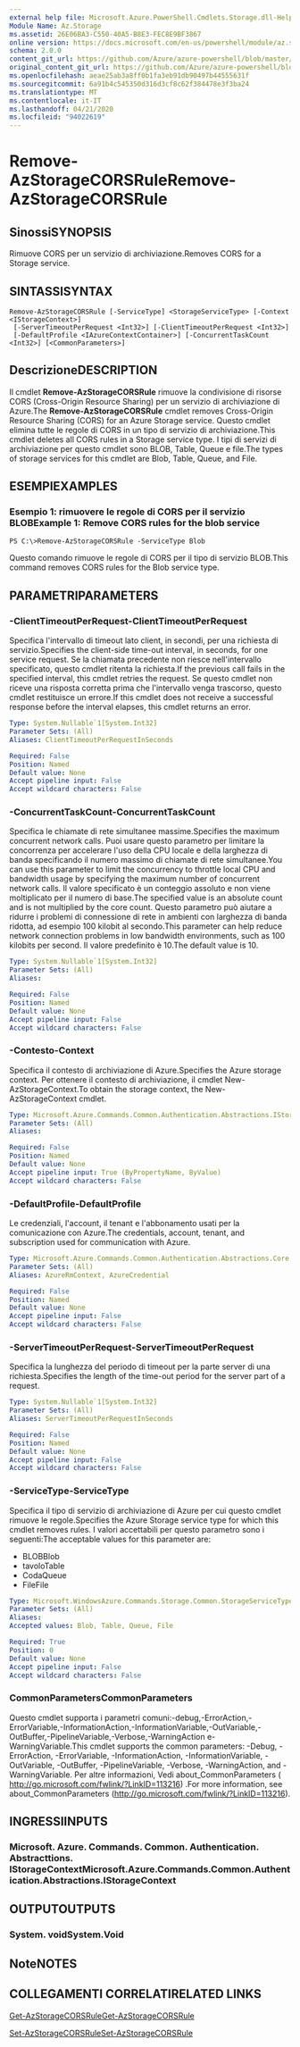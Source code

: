 ```yaml
---
external help file: Microsoft.Azure.PowerShell.Cmdlets.Storage.dll-Help.xml
Module Name: Az.Storage
ms.assetid: 26E06BA3-C550-40A5-B8E3-FEC8E9BF3867
online version: https://docs.microsoft.com/en-us/powershell/module/az.storage/remove-azstoragecorsrule
schema: 2.0.0
content_git_url: https://github.com/Azure/azure-powershell/blob/master/src/Storage/Storage.Management/help/Remove-AzStorageCORSRule.md
original_content_git_url: https://github.com/Azure/azure-powershell/blob/master/src/Storage/Storage.Management/help/Remove-AzStorageCORSRule.md
ms.openlocfilehash: aeae25ab3a8ff0b1fa3eb91db90497b44555631f
ms.sourcegitcommit: 6a91b4c545350d316d3cf8c62f384478e3f3ba24
ms.translationtype: MT
ms.contentlocale: it-IT
ms.lasthandoff: 04/21/2020
ms.locfileid: "94022619"
---
```

# <span data-ttu-id="02a9e-101">Remove-AzStorageCORSRule</span><span class="sxs-lookup"><span data-stu-id="02a9e-101">Remove-AzStorageCORSRule</span></span>

## <span data-ttu-id="02a9e-102">Sinossi</span><span class="sxs-lookup"><span data-stu-id="02a9e-102">SYNOPSIS</span></span>
<span data-ttu-id="02a9e-103">Rimuove CORS per un servizio di archiviazione.</span><span class="sxs-lookup"><span data-stu-id="02a9e-103">Removes CORS for a Storage service.</span></span>

## <span data-ttu-id="02a9e-104">SINTASSI</span><span class="sxs-lookup"><span data-stu-id="02a9e-104">SYNTAX</span></span>

```
Remove-AzStorageCORSRule [-ServiceType] <StorageServiceType> [-Context <IStorageContext>]
 [-ServerTimeoutPerRequest <Int32>] [-ClientTimeoutPerRequest <Int32>]
 [-DefaultProfile <IAzureContextContainer>] [-ConcurrentTaskCount <Int32>] [<CommonParameters>]
```

## <span data-ttu-id="02a9e-105">Descrizione</span><span class="sxs-lookup"><span data-stu-id="02a9e-105">DESCRIPTION</span></span>
<span data-ttu-id="02a9e-106">Il cmdlet **Remove-AzStorageCORSRule** rimuove la condivisione di risorse CORS (Cross-Origin Resource Sharing) per un servizio di archiviazione di Azure.</span><span class="sxs-lookup"><span data-stu-id="02a9e-106">The **Remove-AzStorageCORSRule** cmdlet removes Cross-Origin Resource Sharing (CORS) for an Azure Storage service.</span></span>
<span data-ttu-id="02a9e-107">Questo cmdlet elimina tutte le regole di CORS in un tipo di servizio di archiviazione.</span><span class="sxs-lookup"><span data-stu-id="02a9e-107">This cmdlet deletes all CORS rules in a Storage service type.</span></span>
<span data-ttu-id="02a9e-108">I tipi di servizi di archiviazione per questo cmdlet sono BLOB, Table, Queue e file.</span><span class="sxs-lookup"><span data-stu-id="02a9e-108">The types of storage services for this cmdlet are Blob, Table, Queue, and File.</span></span>

## <span data-ttu-id="02a9e-109">ESEMPI</span><span class="sxs-lookup"><span data-stu-id="02a9e-109">EXAMPLES</span></span>

### <span data-ttu-id="02a9e-110">Esempio 1: rimuovere le regole di CORS per il servizio BLOB</span><span class="sxs-lookup"><span data-stu-id="02a9e-110">Example 1: Remove CORS rules for the blob service</span></span>
```
PS C:\>Remove-AzStorageCORSRule -ServiceType Blob
```

<span data-ttu-id="02a9e-111">Questo comando rimuove le regole di CORS per il tipo di servizio BLOB.</span><span class="sxs-lookup"><span data-stu-id="02a9e-111">This command removes CORS rules for the Blob service type.</span></span>

## <span data-ttu-id="02a9e-112">PARAMETRI</span><span class="sxs-lookup"><span data-stu-id="02a9e-112">PARAMETERS</span></span>

### <span data-ttu-id="02a9e-113">-ClientTimeoutPerRequest</span><span class="sxs-lookup"><span data-stu-id="02a9e-113">-ClientTimeoutPerRequest</span></span>
<span data-ttu-id="02a9e-114">Specifica l'intervallo di timeout lato client, in secondi, per una richiesta di servizio.</span><span class="sxs-lookup"><span data-stu-id="02a9e-114">Specifies the client-side time-out interval, in seconds, for one service request.</span></span>
<span data-ttu-id="02a9e-115">Se la chiamata precedente non riesce nell'intervallo specificato, questo cmdlet ritenta la richiesta.</span><span class="sxs-lookup"><span data-stu-id="02a9e-115">If the previous call fails in the specified interval, this cmdlet retries the request.</span></span>
<span data-ttu-id="02a9e-116">Se questo cmdlet non riceve una risposta corretta prima che l'intervallo venga trascorso, questo cmdlet restituisce un errore.</span><span class="sxs-lookup"><span data-stu-id="02a9e-116">If this cmdlet does not receive a successful response before the interval elapses, this cmdlet returns an error.</span></span>

```yaml
Type: System.Nullable`1[System.Int32]
Parameter Sets: (All)
Aliases: ClientTimeoutPerRequestInSeconds

Required: False
Position: Named
Default value: None
Accept pipeline input: False
Accept wildcard characters: False
```

### <span data-ttu-id="02a9e-117">-ConcurrentTaskCount</span><span class="sxs-lookup"><span data-stu-id="02a9e-117">-ConcurrentTaskCount</span></span>
<span data-ttu-id="02a9e-118">Specifica le chiamate di rete simultanee massime.</span><span class="sxs-lookup"><span data-stu-id="02a9e-118">Specifies the maximum concurrent network calls.</span></span>
<span data-ttu-id="02a9e-119">Puoi usare questo parametro per limitare la concorrenza per accelerare l'uso della CPU locale e della larghezza di banda specificando il numero massimo di chiamate di rete simultanee.</span><span class="sxs-lookup"><span data-stu-id="02a9e-119">You can use this parameter to limit the concurrency to throttle local CPU and bandwidth usage by specifying the maximum number of concurrent network calls.</span></span>
<span data-ttu-id="02a9e-120">Il valore specificato è un conteggio assoluto e non viene moltiplicato per il numero di base.</span><span class="sxs-lookup"><span data-stu-id="02a9e-120">The specified value is an absolute count and is not multiplied by the core count.</span></span>
<span data-ttu-id="02a9e-121">Questo parametro può aiutare a ridurre i problemi di connessione di rete in ambienti con larghezza di banda ridotta, ad esempio 100 kilobit al secondo.</span><span class="sxs-lookup"><span data-stu-id="02a9e-121">This parameter can help reduce network connection problems in low bandwidth environments, such as 100 kilobits per second.</span></span>
<span data-ttu-id="02a9e-122">Il valore predefinito è 10.</span><span class="sxs-lookup"><span data-stu-id="02a9e-122">The default value is 10.</span></span>

```yaml
Type: System.Nullable`1[System.Int32]
Parameter Sets: (All)
Aliases:

Required: False
Position: Named
Default value: None
Accept pipeline input: False
Accept wildcard characters: False
```

### <span data-ttu-id="02a9e-123">-Contesto</span><span class="sxs-lookup"><span data-stu-id="02a9e-123">-Context</span></span>
<span data-ttu-id="02a9e-124">Specifica il contesto di archiviazione di Azure.</span><span class="sxs-lookup"><span data-stu-id="02a9e-124">Specifies the Azure storage context.</span></span>
<span data-ttu-id="02a9e-125">Per ottenere il contesto di archiviazione, il cmdlet New-AzStorageContext.</span><span class="sxs-lookup"><span data-stu-id="02a9e-125">To obtain the storage context, the New-AzStorageContext cmdlet.</span></span>

```yaml
Type: Microsoft.Azure.Commands.Common.Authentication.Abstractions.IStorageContext
Parameter Sets: (All)
Aliases:

Required: False
Position: Named
Default value: None
Accept pipeline input: True (ByPropertyName, ByValue)
Accept wildcard characters: False
```

### <span data-ttu-id="02a9e-126">-DefaultProfile</span><span class="sxs-lookup"><span data-stu-id="02a9e-126">-DefaultProfile</span></span>
<span data-ttu-id="02a9e-127">Le credenziali, l'account, il tenant e l'abbonamento usati per la comunicazione con Azure.</span><span class="sxs-lookup"><span data-stu-id="02a9e-127">The credentials, account, tenant, and subscription used for communication with Azure.</span></span>

```yaml
Type: Microsoft.Azure.Commands.Common.Authentication.Abstractions.Core.IAzureContextContainer
Parameter Sets: (All)
Aliases: AzureRmContext, AzureCredential

Required: False
Position: Named
Default value: None
Accept pipeline input: False
Accept wildcard characters: False
```

### <span data-ttu-id="02a9e-128">-ServerTimeoutPerRequest</span><span class="sxs-lookup"><span data-stu-id="02a9e-128">-ServerTimeoutPerRequest</span></span>
<span data-ttu-id="02a9e-129">Specifica la lunghezza del periodo di timeout per la parte server di una richiesta.</span><span class="sxs-lookup"><span data-stu-id="02a9e-129">Specifies the length of the time-out period for the server part of a request.</span></span>

```yaml
Type: System.Nullable`1[System.Int32]
Parameter Sets: (All)
Aliases: ServerTimeoutPerRequestInSeconds

Required: False
Position: Named
Default value: None
Accept pipeline input: False
Accept wildcard characters: False
```

### <span data-ttu-id="02a9e-130">-ServiceType</span><span class="sxs-lookup"><span data-stu-id="02a9e-130">-ServiceType</span></span>
<span data-ttu-id="02a9e-131">Specifica il tipo di servizio di archiviazione di Azure per cui questo cmdlet rimuove le regole.</span><span class="sxs-lookup"><span data-stu-id="02a9e-131">Specifies the Azure Storage service type for which this cmdlet removes rules.</span></span>
<span data-ttu-id="02a9e-132">I valori accettabili per questo parametro sono i seguenti:</span><span class="sxs-lookup"><span data-stu-id="02a9e-132">The acceptable values for this parameter are:</span></span>
- <span data-ttu-id="02a9e-133">BLOB</span><span class="sxs-lookup"><span data-stu-id="02a9e-133">Blob</span></span> 
- <span data-ttu-id="02a9e-134">tavolo</span><span class="sxs-lookup"><span data-stu-id="02a9e-134">Table</span></span> 
- <span data-ttu-id="02a9e-135">Coda</span><span class="sxs-lookup"><span data-stu-id="02a9e-135">Queue</span></span> 
- <span data-ttu-id="02a9e-136">File</span><span class="sxs-lookup"><span data-stu-id="02a9e-136">File</span></span>

```yaml
Type: Microsoft.WindowsAzure.Commands.Storage.Common.StorageServiceType
Parameter Sets: (All)
Aliases:
Accepted values: Blob, Table, Queue, File

Required: True
Position: 0
Default value: None
Accept pipeline input: False
Accept wildcard characters: False
```

### <span data-ttu-id="02a9e-137">CommonParameters</span><span class="sxs-lookup"><span data-stu-id="02a9e-137">CommonParameters</span></span>
<span data-ttu-id="02a9e-138">Questo cmdlet supporta i parametri comuni:-debug,-ErrorAction,-ErrorVariable,-InformationAction,-InformationVariable,-OutVariable,-OutBuffer,-PipelineVariable,-Verbose,-WarningAction e-WarningVariable.</span><span class="sxs-lookup"><span data-stu-id="02a9e-138">This cmdlet supports the common parameters: -Debug, -ErrorAction, -ErrorVariable, -InformationAction, -InformationVariable, -OutVariable, -OutBuffer, -PipelineVariable, -Verbose, -WarningAction, and -WarningVariable.</span></span> <span data-ttu-id="02a9e-139">Per altre informazioni, Vedi about_CommonParameters ( http://go.microsoft.com/fwlink/?LinkID=113216) .</span><span class="sxs-lookup"><span data-stu-id="02a9e-139">For more information, see about_CommonParameters (http://go.microsoft.com/fwlink/?LinkID=113216).</span></span>

## <span data-ttu-id="02a9e-140">INGRESSI</span><span class="sxs-lookup"><span data-stu-id="02a9e-140">INPUTS</span></span>

### <span data-ttu-id="02a9e-141">Microsoft. Azure. Commands. Common. Authentication. Abstracttions. IStorageContext</span><span class="sxs-lookup"><span data-stu-id="02a9e-141">Microsoft.Azure.Commands.Common.Authentication.Abstractions.IStorageContext</span></span>

## <span data-ttu-id="02a9e-142">OUTPUT</span><span class="sxs-lookup"><span data-stu-id="02a9e-142">OUTPUTS</span></span>

### <span data-ttu-id="02a9e-143">System. void</span><span class="sxs-lookup"><span data-stu-id="02a9e-143">System.Void</span></span>

## <span data-ttu-id="02a9e-144">Note</span><span class="sxs-lookup"><span data-stu-id="02a9e-144">NOTES</span></span>

## <span data-ttu-id="02a9e-145">COLLEGAMENTI CORRELATI</span><span class="sxs-lookup"><span data-stu-id="02a9e-145">RELATED LINKS</span></span>

[<span data-ttu-id="02a9e-146">Get-AzStorageCORSRule</span><span class="sxs-lookup"><span data-stu-id="02a9e-146">Get-AzStorageCORSRule</span></span>](./Get-AzStorageCORSRule.md)

[<span data-ttu-id="02a9e-147">Set-AzStorageCORSRule</span><span class="sxs-lookup"><span data-stu-id="02a9e-147">Set-AzStorageCORSRule</span></span>](./Set-AzStorageCORSRule.md)


